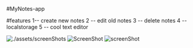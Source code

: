 #MyNotes-app

#features
1-- create new notes
2 -- edit old notes
3 -- delete notes
4 -- localstorage
5 -- cool text editor

![./assets/screenShots](myNote.jpg)
![ScreenShot](master/assets/screenShots/myNote.jpg)
<img src="https://github.com/Midoukh/MyNotes-app.git" alt="screenShot"/>
